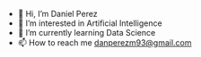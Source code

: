 - 👋 Hi, I’m Daniel Perez
- 👀 I’m interested in Artificial Intelligence
- 🌱 I’m currently learning Data Science
- 📫 How to reach me danperezm93@gmail.com

<!---
Danprz/Danprz is a ✨ special ✨ repository because its `README.md` (this file) appears on your GitHub profile.
You can click the Preview link to take a look at your changes.
--->
